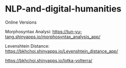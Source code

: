 # NLP-and-digital-humanities
Online Versions

Morphosyntax Analysi: 
https://tun-yu-tang.shinyapps.io/morphosyntax_analysis_app/

Levenshtein Distance: 
https://bkhchoi.shinyapps.io/Levenshtein_distance_app/

https://bkhchoi.shinyapps.io/lotka-volterra/
